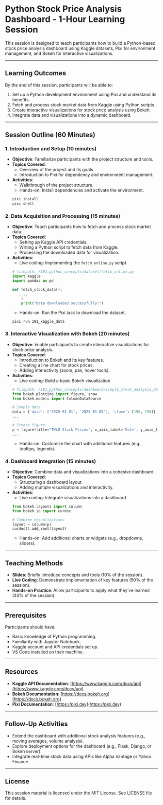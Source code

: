 # Python Stock Price Analysis Dashboard - 1-Hour Learning Session

This session is designed to teach participants how to build a Python-based stock price analysis dashboard using Kaggle datasets, Pixi for environment management, and Bokeh for interactive visualizations.

---

## Learning Outcomes

By the end of this session, participants will be able to:
1. Set up a Python development environment using Pixi and understand its benefits.
2. Fetch and process stock market data from Kaggle using Python scripts.
3. Create interactive visualizations for stock price analysis using Bokeh.
4. Integrate data and visualizations into a dynamic dashboard.

---

## Session Outline (60 Minutes)

### 1. **Introduction and Setup (10 minutes)**
   - **Objective**: Familiarize participants with the project structure and tools.
   - **Topics Covered**:
     - Overview of the project and its goals.
     - Introduction to Pixi for dependency and environment management.
   - **Activities**:
     - Walkthrough of the project structure.
     - Hands-on: Install dependencies and activate the environment.
     ```sh
     pixi install
     pixi shell
     ```

### 2. **Data Acquisition and Processing (15 minutes)**
   - **Objective**: Teach participants how to fetch and process stock market data.
   - **Topics Covered**:
     - Setting up Kaggle API credentials.
     - Writing a Python script to fetch data from Kaggle.
     - Processing the downloaded data for visualization.
   - **Activities**:
     - Live coding: Implementing the `fetch_online.py` script.
     ```python
     # filepath: /101_python_concepts/dataset/fetch_online.py
     import kaggle
     import pandas as pd

     def fetch_stock_data():
        ....
         )
         print("Data downloaded successfully!")
     ```
     - Hands-on: Run the Pixi task to download the dataset.
     ```sh
     pixi run 101_kaggle_data
     ```

### 3. **Interactive Visualization with Bokeh (20 minutes)**
   - **Objective**: Enable participants to create interactive visualizations for stock price analysis.
   - **Topics Covered**:
     - Introduction to Bokeh and its key features.
     - Creating a line chart for stock prices.
     - Adding interactivity (zoom, pan, hover tools).
   - **Activities**:
     - Live coding: Build a basic Bokeh visualization.
     ```python
     # filepath: /101_python_concepts/dashboard/simple_stock_analysis_dashboard.ipynb
     from bokeh.plotting import figure, show
     from bokeh.models import ColumnDataSource

     # Sample data
     data = {'date': ['2025-01-01', '2025-01-02'], 'close': [150, 155]}
     ...

     # Create figure
     p = figure(title="TWLO Stock Prices", x_axis_label='Date', y_axis_label='Price', 
     ...
     
     ```
     - Hands-on: Customize the chart with additional features (e.g., tooltips, legends).

### 4. **Dashboard Integration (15 minutes)**
   - **Objective**: Combine data and visualizations into a cohesive dashboard.
   - **Topics Covered**:
     - Structuring a dashboard layout.
     - Adding multiple visualizations and interactivity.
   - **Activities**:
     - Live coding: Integrate visualizations into a dashboard.
     ```python
     from bokeh.layouts import column
     from bokeh.io import curdoc

     # Combine visualizations
     layout = column(p)
     curdoc().add_root(layout)
     ```
     - Hands-on: Add additional charts or widgets (e.g., dropdowns, sliders).

---

## Teaching Methods

- **Slides**: Briefly introduce concepts and tools (10% of the session).
- **Live Coding**: Demonstrate implementation of key features (50% of the session).
- **Hands-on Practice**: Allow participants to apply what they’ve learned (40% of the session).

---

## Prerequisites

Participants should have:
- Basic knowledge of Python programming.
- Familiarity with Jupyter Notebook.
- Kaggle account and API credentials set up.
- VS Code installed on their machine.

---

## Resources

- **Kaggle API Documentation**: [https://www.kaggle.com/docs/api](https://www.kaggle.com/docs/api)
- **Bokeh Documentation**: [https://docs.bokeh.org](https://docs.bokeh.org)
- **Pixi Documentation**: [https://pixi.dev](https://pixi.dev)

---

## Follow-Up Activities

- Extend the dashboard with additional stock analysis features (e.g., moving averages, volume analysis).
- Explore deployment options for the dashboard (e.g., Flask, Django, or Bokeh server).
- Integrate real-time stock data using APIs like Alpha Vantage or Yahoo Finance.

---

## License

This session material is licensed under the MIT License. See LICENSE file for details.

